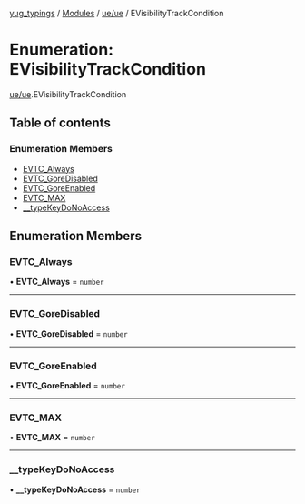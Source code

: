 [yug_typings](../README.md) / [Modules](../modules.md) / [ue/ue](../modules/ue_ue.md) / EVisibilityTrackCondition

# Enumeration: EVisibilityTrackCondition

[ue/ue](../modules/ue_ue.md).EVisibilityTrackCondition

## Table of contents

### Enumeration Members

- [EVTC\_Always](ue_ue.EVisibilityTrackCondition.md#evtc_always)
- [EVTC\_GoreDisabled](ue_ue.EVisibilityTrackCondition.md#evtc_goredisabled)
- [EVTC\_GoreEnabled](ue_ue.EVisibilityTrackCondition.md#evtc_goreenabled)
- [EVTC\_MAX](ue_ue.EVisibilityTrackCondition.md#evtc_max)
- [\_\_typeKeyDoNoAccess](ue_ue.EVisibilityTrackCondition.md#__typekeydonoaccess)

## Enumeration Members

### EVTC\_Always

• **EVTC\_Always** = `number`

___

### EVTC\_GoreDisabled

• **EVTC\_GoreDisabled** = `number`

___

### EVTC\_GoreEnabled

• **EVTC\_GoreEnabled** = `number`

___

### EVTC\_MAX

• **EVTC\_MAX** = `number`

___

### \_\_typeKeyDoNoAccess

• **\_\_typeKeyDoNoAccess** = `number`
